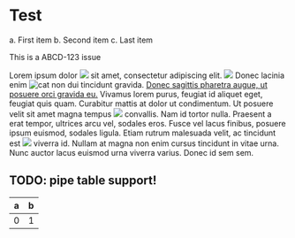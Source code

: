 # Test

a. First item
b. Second item
c. Last item

This is a ABCD-123 issue

Lorem ipsum dolor ![](https://via.placeholder.com/50x50) sit amet, consectetur adipiscing elit. ![](https://via.placeholder.com/50x50) Donec lacinia enim ![](https://via.placeholder.com/100x100 "cat")  non dui tincidunt gravida. [Donec sagittis pharetra augue, ut posuere orci gravida eu.](http://somelink) Vivamus lorem purus, feugiat id aliquet eget, feugiat quis quam. Curabitur mattis at dolor ut condimentum. Ut posuere velit sit amet magna tempus  ![](https://via.placeholder.com/320x240) convallis. Nam id tortor nulla. Praesent a erat tempor, ultrices arcu vel, sodales eros. Fusce vel lacus finibus, posuere ipsum euismod, sodales ligula. Etiam rutrum malesuada velit, ac tincidunt est ![](https://via.placeholder.com/640x480) viverra id. Nullam at magna non enim cursus tincidunt in vitae urna. Nunc auctor lacus euismod urna viverra varius. Donec id sem sem.

## TODO: pipe table support!

a | b
-- | -
0 | 1

